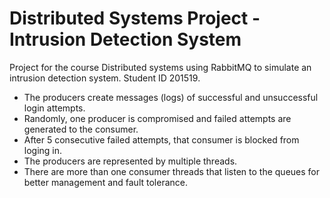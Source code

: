 # Distributed Systems Project - Intrusion Detection System
Project for the course Distributed systems using RabbitMQ to simulate an intrusion detection system.
Student ID 201519.
* The producers create messages (logs) of successful and unsuccessful login attempts.
* Randomly, one producer is compromised and failed attempts are generated to the consumer.
* After 5 consecutive failed attempts, that consumer is blocked from loging in.
* The producers are represented by multiple threads.
* There are more than one consumer threads that listen to the queues for better management and fault tolerance.
